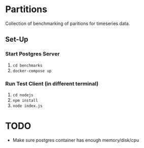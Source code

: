 # Partitions

Collection of benchmarking of paritions for timeseries data.

## Set-Up

### Start Postgres Server
1. `cd benchmarks`
2. `docker-compose up`

### Run Test Client (in different terminal)
1. `cd nodejs`
2. `npm install`
3. `node index.js`

# TODO
- Make sure postgres container has enough memory/disk/cpu